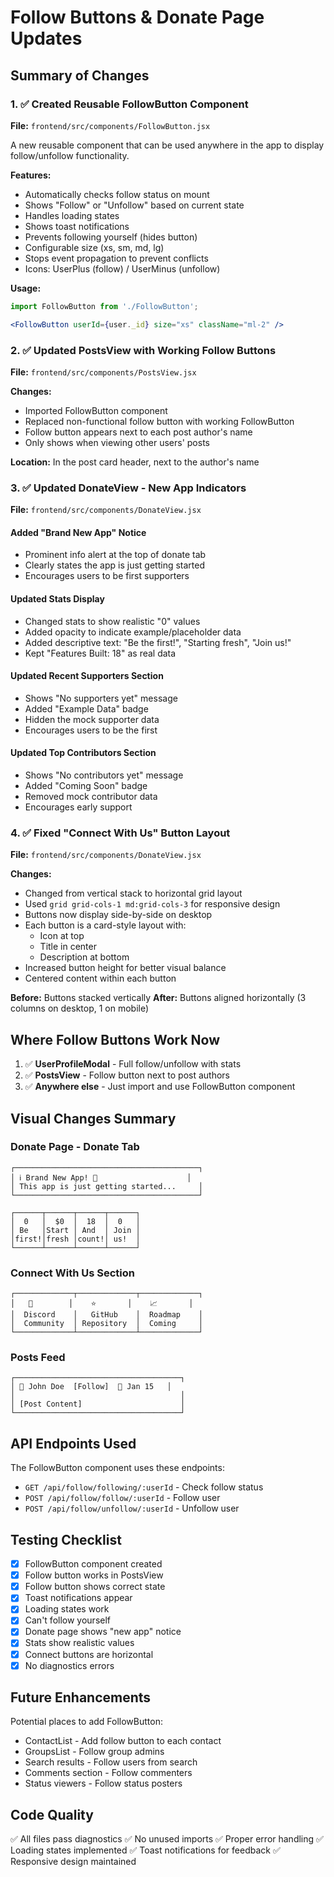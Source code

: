 # Follow Buttons & Donate Page Updates

## Summary of Changes

### 1. ✅ Created Reusable FollowButton Component

**File:** `frontend/src/components/FollowButton.jsx`

A new reusable component that can be used anywhere in the app to display follow/unfollow functionality.

**Features:**
- Automatically checks follow status on mount
- Shows "Follow" or "Unfollow" based on current state
- Handles loading states
- Shows toast notifications
- Prevents following yourself (hides button)
- Configurable size (xs, sm, md, lg)
- Stops event propagation to prevent conflicts
- Icons: UserPlus (follow) / UserMinus (unfollow)

**Usage:**
```jsx
import FollowButton from './FollowButton';

<FollowButton userId={user._id} size="xs" className="ml-2" />
```

### 2. ✅ Updated PostsView with Working Follow Buttons

**File:** `frontend/src/components/PostsView.jsx`

**Changes:**
- Imported FollowButton component
- Replaced non-functional follow button with working FollowButton
- Follow button appears next to each post author's name
- Only shows when viewing other users' posts

**Location:** In the post card header, next to the author's name

### 3. ✅ Updated DonateView - New App Indicators

**File:** `frontend/src/components/DonateView.jsx`

#### Added "Brand New App" Notice
- Prominent info alert at the top of donate tab
- Clearly states the app is just getting started
- Encourages users to be first supporters

#### Updated Stats Display
- Changed stats to show realistic "0" values
- Added opacity to indicate example/placeholder data
- Added descriptive text: "Be the first!", "Starting fresh", "Join us!"
- Kept "Features Built: 18" as real data

#### Updated Recent Supporters Section
- Shows "No supporters yet" message
- Added "Example Data" badge
- Hidden the mock supporter data
- Encourages users to be the first

#### Updated Top Contributors Section
- Shows "No contributors yet" message
- Added "Coming Soon" badge
- Removed mock contributor data
- Encourages early support

### 4. ✅ Fixed "Connect With Us" Button Layout

**File:** `frontend/src/components/DonateView.jsx`

**Changes:**
- Changed from vertical stack to horizontal grid layout
- Used `grid grid-cols-1 md:grid-cols-3` for responsive design
- Buttons now display side-by-side on desktop
- Each button is a card-style layout with:
  - Icon at top
  - Title in center
  - Description at bottom
- Increased button height for better visual balance
- Centered content within each button

**Before:** Buttons stacked vertically
**After:** Buttons aligned horizontally (3 columns on desktop, 1 on mobile)

## Where Follow Buttons Work Now

1. ✅ **UserProfileModal** - Full follow/unfollow with stats
2. ✅ **PostsView** - Follow button next to post authors
3. ✅ **Anywhere else** - Just import and use FollowButton component

## Visual Changes Summary

### Donate Page - Donate Tab
```
┌─────────────────────────────────────────┐
│ ℹ️ Brand New App! 🎉                    │
│ This app is just getting started...     │
└─────────────────────────────────────────┘

┌──────┬──────┬──────┬──────┐
│  0   │  $0  │  18  │  0   │
│ Be   │Start │ And  │ Join │
│first!│fresh │count!│ us!  │
└──────┴──────┴──────┴──────┘
```

### Connect With Us Section
```
┌─────────────┬─────────────┬─────────────┐
│   💬        │    ⭐       │    📈       │
│  Discord    │   GitHub    │  Roadmap    │
│  Community  │ Repository  │  Coming     │
└─────────────┴─────────────┴─────────────┘
```

### Posts Feed
```
┌─────────────────────────────────────┐
│ 👤 John Doe  [Follow]  📅 Jan 15   │
│                                     │
│ [Post Content]                      │
└─────────────────────────────────────┘
```

## API Endpoints Used

The FollowButton component uses these endpoints:
- `GET /api/follow/following/:userId` - Check follow status
- `POST /api/follow/follow/:userId` - Follow user
- `POST /api/follow/unfollow/:userId` - Unfollow user

## Testing Checklist

- [x] FollowButton component created
- [x] Follow button works in PostsView
- [x] Follow button shows correct state
- [x] Toast notifications appear
- [x] Loading states work
- [x] Can't follow yourself
- [x] Donate page shows "new app" notice
- [x] Stats show realistic values
- [x] Connect buttons are horizontal
- [x] No diagnostics errors

## Future Enhancements

Potential places to add FollowButton:
- ContactList - Add follow button to each contact
- GroupsList - Follow group admins
- Search results - Follow users from search
- Comments section - Follow commenters
- Status viewers - Follow status posters

## Code Quality

✅ All files pass diagnostics
✅ No unused imports
✅ Proper error handling
✅ Loading states implemented
✅ Toast notifications for feedback
✅ Responsive design maintained
